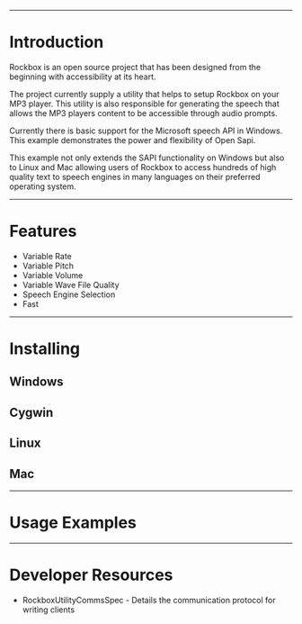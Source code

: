 

---

# Introduction #
Rockbox is an open source project that has been designed from the beginning with accessibility at its heart.

The project currently supply a utility that helps to setup Rockbox on your MP3 player. This utility is also responsible for generating the speech that allows the MP3 players content to be accessible through audio prompts.

Currently there is basic support for the Microsoft speech API in Windows. This example demonstrates the power and flexibility of Open Sapi.

This example not only extends the SAPI functionality on Windows but also to Linux and Mac allowing users of Rockbox to access hundreds of high quality text to speech engines in many languages on their preferred operating system.

---

# Features #

  * Variable Rate
  * Variable Pitch
  * Variable Volume
  * Variable Wave File Quality
  * Speech Engine Selection
  * Fast

---

# Installing #
## Windows ##
## Cygwin ##
## Linux ##
## Mac ##

---

# Usage Examples #


---

# Developer Resources #

  * RockboxUtilityCommsSpec - Details the communication protocol for writing clients